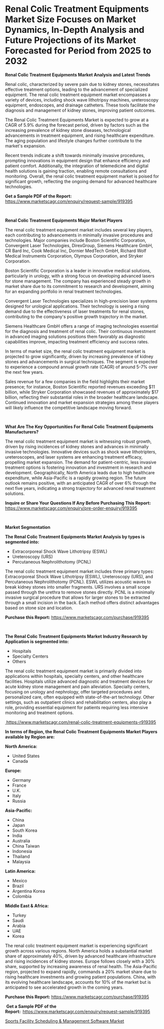 <p><h1>Renal Colic Treatment Equipments Market Size Focuses on Market Dynamics, In-Depth Analysis and Future Projections of its Market Forecasted for Period from 2025 to 2032</h1></p><p><strong>Renal Colic Treatment Equipments Market Analysis and Latest Trends</strong></p>
<p><p>Renal colic, characterized by severe pain due to kidney stones, necessitates effective treatment options, leading to the advancement of specialized equipment. The renal colic treatment equipment market encompasses a variety of devices, including shock wave lithotripsy machines, ureteroscopy equipment, endoscopes, and drainage catheters. These tools facilitate the diagnosis and management of kidney stones, improving patient outcomes.</p><p>The Renal Colic Treatment Equipments Market is expected to grow at a CAGR of 5.9% during the forecast period, driven by factors such as the increasing prevalence of kidney stone diseases, technological advancements in treatment equipment, and rising healthcare expenditure. The aging population and lifestyle changes further contribute to the market's expansion. </p><p>Recent trends indicate a shift towards minimally invasive procedures, prompting innovations in equipment design that enhance efficiency and patient comfort. Additionally, the integration of telemedicine and digital health solutions is gaining traction, enabling remote consultations and monitoring. Overall, the renal colic treatment equipment market is poised for significant growth, reflecting the ongoing demand for advanced healthcare technologies.</p></p>
<p><strong>Get a Sample PDF of the Report:&nbsp;</strong> <a href="https://www.marketscagr.com/enquiry/request-sample/919395?utm_campaign=2130&utm_medium=2&utm_source=Github&utm_content=ia&utm_term=07032025&utm_id=renal-colic-treatment-equipments">https://www.marketscagr.com/enquiry/request-sample/919395</a></p>
<p>&nbsp;</p>
<p><strong>Renal Colic Treatment Equipments Major Market Players</strong></p>
<p><p>The renal colic treatment equipment market includes several key players, each contributing to advancements in minimally invasive procedures and technologies. Major companies include Boston Scientific Corporation, Convergent Laser Technologies, DirexGroup, Siemens Healthcare GmbH, CR Bard Inc, Cook Medical Inc, Dornier MedTech GmbH, Richard Wolf Medical Instruments Corporation, Olympus Corporation, and Stryker Corporation.</p><p>Boston Scientific Corporation is a leader in innovative medical solutions, particularly in urology, with a strong focus on developing advanced lasers for stone management. The company has experienced steady growth in market share due to its commitment to research and development, aiming for an expanding portfolio in renal treatment technologies.</p><p>Convergent Laser Technologies specializes in high-precision laser systems designed for urological applications. Their technology is seeing a rising demand due to the effectiveness of laser treatments for renal stones, contributing to the company's positive growth trajectory in the market.</p><p>Siemens Healthcare GmbH offers a range of imaging technologies essential for the diagnosis and treatment of renal colic. Their continuous investment in advanced imaging solutions positions them favorably as diagnostic capabilities improve, impacting treatment efficiency and success rates.</p><p>In terms of market size, the renal colic treatment equipment market is projected to grow significantly, driven by increasing prevalence of kidney stones and advancements in surgical techniques. The segment is expected to experience a compound annual growth rate (CAGR) of around 5-7% over the next few years.</p><p>Sales revenue for a few companies in the field highlights their market presence; for instance, Boston Scientific reported revenues exceeding $11 billion, while Stryker Corporation showcased revenues of approximately $17 billion, reflecting their substantial roles in the broader healthcare landscape. Continued innovation and market expansion strategies among these players will likely influence the competitive landscape moving forward.</p></p>
<p>&nbsp;</p>
<p><strong>What Are The Key Opportunities For Renal Colic Treatment Equipments Manufacturers?</strong></p>
<p><p>The renal colic treatment equipment market is witnessing robust growth, driven by rising incidences of kidney stones and advances in minimally invasive technologies. Innovative devices such as shock wave lithotripters, ureteroscopes, and laser systems are enhancing treatment efficacy, propelling market expansion. The demand for patient-centric, less invasive treatment options is fostering innovation and investment in research and development. Geographically, North America leads due to high healthcare expenditure, while Asia-Pacific is a rapidly growing region. The future outlook remains positive, with an anticipated CAGR of over 6% through the next five years, indicating a strong trajectory for advanced renal treatment solutions.</p></p>
<p><strong>Inquire or Share Your Questions If Any Before Purchasing This Report:</strong> <a href="https://www.marketscagr.com/enquiry/pre-order-enquiry/919395?utm_campaign=2130&utm_medium=2&utm_source=Github&utm_content=ia&utm_term=07032025&utm_id=renal-colic-treatment-equipments">https://www.marketscagr.com/enquiry/pre-order-enquiry/919395</a></p>
<p>&nbsp;</p>
<p><strong>Market Segmentation</strong></p>
<p><strong>The Renal Colic Treatment Equipments Market Analysis by types is segmented into:</strong></p>
<p><ul><li>Extracorporeal Shock Wave Lithotripsy (ESWL)</li><li>Ureteroscopy (URS)</li><li>Percutaneous Nephrolithotomy (PCNL)</li></ul></p>
<p><p>The renal colic treatment equipment market includes three primary types: Extracorporeal Shock Wave Lithotripsy (ESWL), Ureteroscopy (URS), and Percutaneous Nephrolithotomy (PCNL). ESWL utilizes acoustic waves to break kidney stones into smaller fragments. URS involves a small scope passed through the urethra to remove stones directly. PCNL is a minimally invasive surgical procedure that allows for larger stones to be extracted through a small incision in the back. Each method offers distinct advantages based on stone size and location.</p></p>
<p><strong>Purchase this Report:&nbsp;</strong><a href="https://www.marketscagr.com/purchase/919395?utm_campaign=2130&utm_medium=2&utm_source=Github&utm_content=ia&utm_term=07032025&utm_id=renal-colic-treatment-equipments">https://www.marketscagr.com/purchase/919395</a></p>
<p>&nbsp;</p>
<p><strong>The Renal Colic Treatment Equipments Market Industry Research by Application is segmented into:</strong></p>
<p><ul><li>Hospitals</li><li>Specialty Centers</li><li>Others</li></ul></p>
<p><p>The renal colic treatment equipment market is primarily divided into applications within hospitals, specialty centers, and other healthcare facilities. Hospitals utilize advanced diagnostic and treatment devices for acute kidney stone management and pain alleviation. Specialty centers, focusing on urology and nephrology, offer targeted procedures and personalized care, often equipped with state-of-the-art technology. Other settings, such as outpatient clinics and rehabilitation centers, also play a role, providing essential equipment for patients requiring less intensive monitoring and treatment options.</p></p>
<p><a href="https://www.marketscagr.com/renal-colic-treatment-equipments-r919395?utm_campaign=2130&utm_medium=2&utm_source=Github&utm_content=ia&utm_term=07032025&utm_id=renal-colic-treatment-equipments">&nbsp;https://www.marketscagr.com/renal-colic-treatment-equipments-r919395</a></p>
<p><strong>In terms of Region, the Renal Colic Treatment Equipments Market Players available by Region are:</strong></p>
<p>
    <p> <strong> North America: </strong>
        <ul>
            <li>United States</li>
            <li>Canada</li>
        </ul>
        </p> 
    <p> <strong> Europe: </strong>
        <ul>
            <li>Germany</li>
            <li>France</li>
            <li>U.K.</li>
            <li>Italy</li>
            <li>Russia</li>
        </ul>
        </p> 
    <p> <strong> Asia-Pacific: </strong>
        <ul>
            <li>China</li>
            <li>Japan</li>
            <li>South Korea</li>
            <li>India</li>
            <li>Australia</li>
            <li>China Taiwan</li>
            <li>Indonesia</li>
            <li>Thailand</li>
            <li>Malaysia</li>
        </ul>
        </p> 
    <p> <strong> Latin America: </strong>
        <ul>
            <li>Mexico</li>
            <li>Brazil</li>
            <li>Argentina Korea</li>
            <li>Colombia</li>
        </ul>
        </p> 
    <p> <strong> Middle East & Africa: </strong>
        <ul>
            <li>Turkey</li>
            <li>Saudi</li>
            <li>Arabia</li>
            <li>UAE</li>
            <li>Korea</li>
        </ul>
    </p>
    </p>
<p><p>The renal colic treatment equipment market is experiencing significant growth across various regions. North America holds a substantial market share of approximately 40%, driven by advanced healthcare infrastructure and rising incidences of kidney stones. Europe follows closely with a 30% share, supported by increasing awareness of renal health. The Asia-Pacific region, projected to expand rapidly, commands a 20% market share due to rising healthcare investments and growing patient populations. China, with its evolving healthcare landscape, accounts for 10% of the market but is anticipated to see accelerated growth in the coming years.</p></p>
<p><strong>Purchase this Report: </strong><a href="https://www.marketscagr.com/purchase/919395?utm_campaign=2130&utm_medium=2&utm_source=Github&utm_content=ia&utm_term=07032025&utm_id=renal-colic-treatment-equipments">https://www.marketscagr.com/purchase/919395</a></p>
<p>&nbsp;<strong>Get a Sample PDF of the Report:&nbsp;&nbsp;</strong><a href="https://www.marketscagr.com/enquiry/request-sample/919395?utm_campaign=2130&utm_medium=2&utm_source=Github&utm_content=ia&utm_term=07032025&utm_id=renal-colic-treatment-equipments">https://www.marketscagr.com/enquiry/request-sample/919395</a></p>
<p><strong></strong></p>
<p><p><a href="https://github.com/santosh758595/Market-Research-Report-List-7/blob/main/sports-facility-scheduling-management-software-market.md?utm_campaign=2130&utm_medium=2&utm_source=Github&utm_content=ia&utm_term=07032025&utm_id=renal-colic-treatment-equipments">Sports Facility Scheduling & Management Software Market</a></p></p>